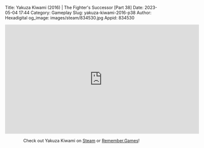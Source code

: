 Title: Yakuza Kiwami (2016) | The Fighter's Successor [Part 38]
Date: 2023-05-04 17:44
Category: Gameplay
Slug: yakuza-kiwami-2016-p38
Author: Hexadigital
og_image: images/steam/834530.jpg
Appid: 834530

<center><iframe src="https://www.youtube.com/embed/HhNKn32pq8E?feature=oembed" allow="accelerometer; autoplay; encrypted-media; gyroscope; picture-in-picture" width="640" height="360" frameborder="0"></iframe>

Check out Yakuza Kiwami on [Steam](https://store.steampowered.com/app/834530/?curator_clanid=34633900) or [Remember.Games](https://remember.games/game/342/)!</center>